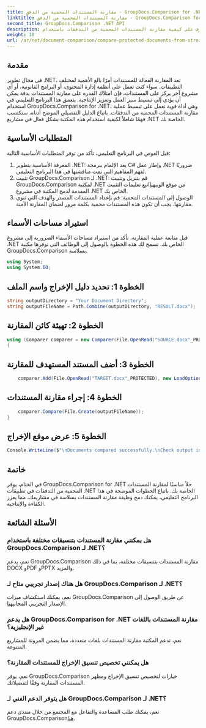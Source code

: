 ```yaml
---
title: مقارنة المستندات المحمية من الدفق - GroupDocs.Comparison for .NET
linktitle: مقارنة المستندات المحمية من الدفق - GroupDocs.Comparison for .NET
second_title: GroupDocs.Comparison .NET API
description: تعرف على كيفية مقارنة المستندات المحمية من التدفقات باستخدام GroupDocs.Comparison لـ .NET. قم بتبسيط عملية مقارنة المستندات الخاصة بك دون عناء.
weight: 18
url: /ar/net/document-comparison/compare-protected-documents-from-stream/
---
```

## مقدمة
في مجال تطوير .NET، تعد المقارنة الفعالة للمستندات أمرًا بالغ الأهمية لمختلف التطبيقات. سواء كنت تعمل على أنظمة إدارة المحتوى، أو البرامج القانونية، أو أي مشروع آخر يركز على المستندات، فإن امتلاك القدرة على مقارنة المستندات بدقة يمكن أن يؤدي إلى تبسيط سير العمل وتعزيز الإنتاجية. يتعمق هذا البرنامج التعليمي في استخدام GroupDocs.Comparison for .NET، وهي أداة قوية تعمل على تبسيط عملية مقارنة المستندات المحمية من التدفقات. باتباع الدليل التفصيلي الموضح أدناه، ستكتسب فهمًا شاملاً لكيفية استخدام هذه المكتبة بشكل فعال في مشاريع .NET الخاصة بك.
## المتطلبات الأساسية
قبل الغوص في البرنامج التعليمي، تأكد من توفر المتطلبات الأساسية التالية:
1. المعرفة الأساسية بتطوير .NET: يعد الإلمام ببرمجة C# وإطار عمل .NET ضروريًا لفهم المفاهيم التي تمت مناقشتها في هذا البرنامج التعليمي.
2.  تثبيت GroupDocs.Comparison لـ .NET: قم بتنزيل وتثبيت GroupDocs.Comparison لمكتبة .NET من موقع الويب[هنا](https://releases.groupdocs.com/comparison/net/)اتبع تعليمات التثبيت المقدمة لدمج المكتبة في مشروع .NET الخاص بك.
3. الوصول إلى المستندات المحمية: قم بإعداد المستندات المصدر والهدف التي تنوي مقارنتها. يجب أن تكون هذه المستندات محمية بكلمة مرور لضمان المقارنة الآمنة.

## استيراد مساحات الأسماء
قبل متابعة عملية المقارنة، تأكد من استيراد مساحات الأسماء الضرورية إلى مشروع .NET الخاص بك. تسمح لك هذه الخطوة بالوصول إلى الوظائف التي توفرها مكتبة GroupDocs.Comparison بسلاسة.

```csharp
using System;
using System.IO;
```

## الخطوة 1: تحديد دليل الإخراج واسم الملف
```csharp
string outputDirectory = "Your Document Directory";
string outputFileName = Path.Combine(outputDirectory, "RESULT.docx");
```
## الخطوة 2: تهيئة كائن المقارنة
```csharp
using (Comparer comparer = new Comparer(File.OpenRead("SOURCE.docx"_PROTECTED), new LoadOptions() { Password = "1234" }))
{
```
## الخطوة 3: أضف المستند المستهدف للمقارنة
```csharp
    comparer.Add(File.OpenRead("TARGET.docx"_PROTECTED), new LoadOptions() { Password = "5678" });
```
## الخطوة 4: إجراء مقارنة المستندات
```csharp
    comparer.Compare(File.Create(outputFileName));
}
```
## الخطوة 5: عرض موقع الإخراج
```csharp
Console.WriteLine($"\nDocuments compared successfully.\nCheck output in {Directory.GetCurrentDirectory()}.");
```

## خاتمة
في الختام، يوفر GroupDocs.Comparison for .NET حلاً مناسبًا لمقارنة المستندات المحمية من التدفقات في تطبيقات .NET الخاصة بك. باتباع الخطوات الموضحة في هذا البرنامج التعليمي، يمكنك دمج وظيفة مقارنة المستندات بسلاسة في مشاريعك، مما يعزز الكفاءة والإنتاجية.
## الأسئلة الشائعة
### هل يمكنني مقارنة المستندات بتنسيقات مختلفة باستخدام GroupDocs.Comparison لـ .NET؟
نعم، يدعم GroupDocs.Comparison مقارنة المستندات بتنسيقات مختلفة، بما في ذلك DOCX وPDF وPPTX والمزيد.
### هل هناك إصدار تجريبي متاح لـ GroupDocs.Comparison لـ .NET؟
 نعم، يمكنك استكشاف ميزات GroupDocs.Comparison عن طريق الوصول إلى الإصدار التجريبي المجاني[هنا](https://releases.groupdocs.com/).
### هل يدعم GroupDocs.Comparison for .NET مقارنة المستندات باللغات غير الإنجليزية؟
نعم، تدعم المكتبة مقارنة المستندات بلغات متعددة، مما يضمن المرونة للمشاريع المتنوعة.
### هل يمكنني تخصيص تنسيق الإخراج للمستندات المقارنة؟
نعم، يوفر GroupDocs.Comparison خيارات لتخصيص تنسيق الإخراج ومظهر المستندات المقارنة وفقًا لتفضيلاتك.
### هل يتوفر الدعم الفني لـ GroupDocs.Comparison لـ .NET؟
 نعم، يمكنك طلب المساعدة والتفاعل مع المجتمع من خلال منتدى دعم GroupDocs.Comparison[هنا](https://forum.groupdocs.com/c/comparison/12).
